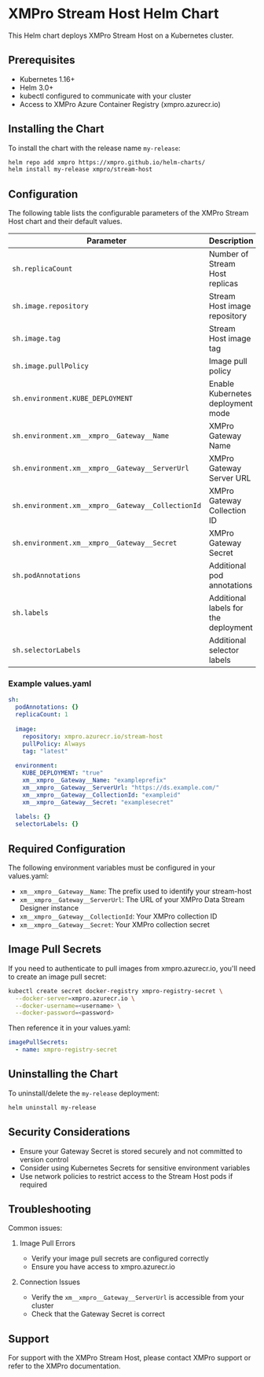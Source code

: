 # XMPro Stream Host Helm Chart

This Helm chart deploys XMPro Stream Host on a Kubernetes cluster.

## Prerequisites

- Kubernetes 1.16+
- Helm 3.0+
- kubectl configured to communicate with your cluster
- Access to XMPro Azure Container Registry (xmpro.azurecr.io)

## Installing the Chart

To install the chart with the release name `my-release`:

```bash
helm repo add xmpro https://xmpro.github.io/helm-charts/
helm install my-release xmpro/stream-host
```

## Configuration

The following table lists the configurable parameters of the XMPro Stream Host chart and their default values.

| Parameter | Description | Default |
|-----------|-------------|---------|
| `sh.replicaCount` | Number of Stream Host replicas | `1` |
| `sh.image.repository` | Stream Host image repository | `xmpro.azurecr.io/stream-host` |
| `sh.image.tag` | Stream Host image tag | `latest` |
| `sh.image.pullPolicy` | Image pull policy | `Always` |
| `sh.environment.KUBE_DEPLOYMENT` | Enable Kubernetes deployment mode | `"true"` |
| `sh.environment.xm__xmpro__Gateway__Name` | XMPro Gateway Name | `""` |
| `sh.environment.xm__xmpro__Gateway__ServerUrl` | XMPro Gateway Server URL | `""` |
| `sh.environment.xm__xmpro__Gateway__CollectionId` | XMPro Gateway Collection ID | `""` |
| `sh.environment.xm__xmpro__Gateway__Secret` | XMPro Gateway Secret | `""` |
| `sh.podAnnotations` | Additional pod annotations | `{}` |
| `sh.labels` | Additional labels for the deployment | `{}` |
| `sh.selectorLabels` | Additional selector labels | `{}` |

### Example values.yaml

```yaml
sh:
  podAnnotations: {}
  replicaCount: 1
  
  image:
    repository: xmpro.azurecr.io/stream-host
    pullPolicy: Always
    tag: "latest"
  
  environment:
    KUBE_DEPLOYMENT: "true"
    xm__xmpro__Gateway__Name: "exampleprefix"
    xm__xmpro__Gateway__ServerUrl: "https://ds.example.com/"
    xm__xmpro__Gateway__CollectionId: "exampleid"
    xm__xmpro__Gateway__Secret: "examplesecret"
  
  labels: {}
  selectorLabels: {}
```

## Required Configuration

The following environment variables must be configured in your values.yaml:

- `xm__xmpro__Gateway__Name`: The prefix used to identify your stream-host
- `xm__xmpro__Gateway__ServerUrl`: The URL of your XMPro Data Stream Designer instance
- `xm__xmpro__Gateway__CollectionId`: Your XMPro collection ID
- `xm__xmpro__Gateway__Secret`: Your XMPro collection secret

## Image Pull Secrets

If you need to authenticate to pull images from xmpro.azurecr.io, you'll need to create an image pull secret:

```bash
kubectl create secret docker-registry xmpro-registry-secret \
  --docker-server=xmpro.azurecr.io \
  --docker-username=<username> \
  --docker-password=<password>
```

Then reference it in your values.yaml:

```yaml
imagePullSecrets:
  - name: xmpro-registry-secret
```

## Uninstalling the Chart

To uninstall/delete the `my-release` deployment:

```bash
helm uninstall my-release
```

## Security Considerations

- Ensure your Gateway Secret is stored securely and not committed to version control
- Consider using Kubernetes Secrets for sensitive environment variables
- Use network policies to restrict access to the Stream Host pods if required

## Troubleshooting

Common issues:

1. Image Pull Errors
   - Verify your image pull secrets are configured correctly
   - Ensure you have access to xmpro.azurecr.io

2. Connection Issues
   - Verify the `xm__xmpro__Gateway__ServerUrl` is accessible from your cluster
   - Check that the Gateway Secret is correct

## Support

For support with the XMPro Stream Host, please contact XMPro support or refer to the XMPro documentation.

